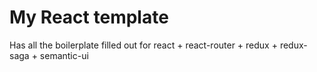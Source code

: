 # My React template

Has all the boilerplate filled out for react + react-router + redux + redux-saga + semantic-ui
